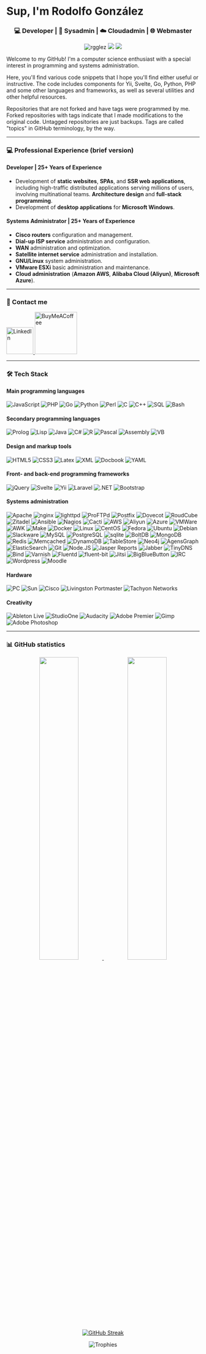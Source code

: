 # Sup, I'm Rodolfo González
<h3 align="center">💻 Developer | 🐧 Sysadmin | ☁️ Cloudadmin | 🌐 Webmaster</h3>

<p align="center">
  <img src="https://komarev.com/ghpvc/?username=rgglez&label=Profile%20views&color=0e75b6&style=flat" alt="rgglez" /> 
  <img src="https://img.shields.io/github/stars/rgglez?style=flat">
  <img src="https://img.shields.io/github/followers/rgglez?style=flat">
</p>

Welcome to my GitHub! I'm a computer science enthusiast with a special interest in programming and systems administration.

Here, you'll find various code snippets that I hope you'll find either useful or instructive. The code includes components for Yii, Svelte, Go, Python, PHP and some other languages and frameworks, as well as several utilities and other helpful resources.

Repositories that are not forked and have tags were programmed by me. Forked repositories with tags indicate that I made modifications to the original code. Untagged repositories are just backups. Tags are called "topics" in GitHub terminology, by the way.

---

### 💻 Professional Experience (brief version)

#### **Developer | 25+ Years of Experience**  

- Development of **static websites**, **SPAs**, and **SSR web applications**, including high-traffic distributed applications serving millions of users, involving multinational teams. **Architecture design** and **full-stack programming**.  
- Development of **desktop applications** for **Microsoft Windows**.  

#### **Systems Administrator | 25+ Years of Experience**  

- **Cisco routers** configuration and management.  
- **Dial-up ISP service** administration and configuration.  
- **WAN** administration and optimization.  
- **Satellite internet service** administration and installation.  
- **GNU/Linux** system administration.  
- **VMware ESXi** basic administration and maintenance.  
- **Cloud administration** (**Amazon AWS**, **Alibaba Cloud (Aliyun)**, **Microsoft Azure**). 

---

### 💬 Contact me

<p>
  <a href="https://linkedin.com/in/rggonzalez">
    <img src="https://img.shields.io/badge/LinkedIn-0077B5?logo=linkedin&logoColor=white" alt="LinkedIn" style="width:70px;">
  </a>
  <a href="https://www.buymeacoffee.com/rggonzalez"><img src="https://img.buymeacoffee.com/button-api/?text=Buy me a pizza&emoji=🍕&slug=rggonzalez&button_colour=5F7FFF&font_colour=ffffff&font_family=Inter&outline_colour=000000&coffee_colour=FFDD00" style="width:110px;" alt="BuyMeACoffee" /></a>
</p>

---

### 🛠️ Tech Stack

#### Main programming languages

![JavaScript](https://img.shields.io/badge/-JavaScript%20(ES6+)-F7DF1E?logo=javascript&logoColor=black)
![PHP](https://img.shields.io/badge/-PHP-777bb3?logo=PHP&logoColor=white)
![Go](https://img.shields.io/badge/-Go-6ad7e5?logo=Go&logoColor=black)
![Python](https://img.shields.io/badge/-Python-3670a0?logo=Python&logoColor=white)
![Perl](https://img.shields.io/badge/-Perl-212178?logo=Perl&logoColor=white)
![C](https://img.shields.io/badge/-C-03599c?logo=c&logoColor=white)
![C++](https://img.shields.io/badge/-C-03599c?logo=cplusplus&logoColor=white)
![SQL](https://img.shields.io/badge/-SQL-ffffff?logo=SQL&logoColor=black)
![Bash](https://img.shields.io/badge/-Bash-000000?logo=Bash&logoColor=white)

#### Secondary programming languages

![Prolog](https://img.shields.io/badge/-Prolog-195f97?logo=Prolog&logoColor=white)
![Lisp](https://img.shields.io/badge/-Lisp-195f97?logo=Lisp&logoColor=white)
![Java](https://img.shields.io/badge/-Java-d60020?logo=openjdk&logoColor=white)
![C#](https://img.shields.io/badge/-Csharp-842627?logo=C#&logoColor=white)
![R](https://img.shields.io/badge/-R-b5b7bb?logo=R&logoColor=black)
![Pascal](https://img.shields.io/badge/-Pascal-ffffff?logo=Pascal&logoColor=black)
![Assembly](https://img.shields.io/badge/-Assembly%208088-000000?logo=Assembly&logoColor=white)
![VB](https://img.shields.io/badge/-VisualBasic-195f97?logo=VB&logoColor=white)

#### Design and markup tools

![HTML5](https://img.shields.io/badge/-HTML5-e44d26?logo=HTML5&logoColor=white)
![CSS3](https://img.shields.io/badge/-CSS3-1572b6?logo=CSS&logoColor=white)
![Latex](https://img.shields.io/badge/-LaTeX-008181?logo=Latex&logoColor=white)
![XML](https://img.shields.io/badge/-XML-005faf?logo=XML&logoColor=white)
![Docbook](https://img.shields.io/badge/-Docbook-005faf?logo=Docbook&logoColor=white)
![YAML](https://img.shields.io/badge/-YAML-cb171e?logo=Yaml&logoColor=white)

#### Front- and back-end programming frameworks

![jQuery](https://img.shields.io/badge/-jQuery-0968a6?logo=jQuery&logoColor=white)
![Svelte](https://img.shields.io/badge/-Svelte-ff3e00?logo=Svelte&logoColor=white)
![Yii](https://img.shields.io/badge/-Yii-1e6cab?logo=Yii&logoColor=white)
![Laravel](https://img.shields.io/badge/-Laravel-ff291a?logo=Laravel&logoColor=white)
![.NET](https://img.shields.io/badge/-.NET-512ad5?logo=dotnet&logoColor=white)
![Bootstrap](https://img.shields.io/badge/-Bootstrap-7b12f8?logo=Bootstrap&logoColor=white)

#### Systems administration

![Apache](https://img.shields.io/badge/-Apache-b02050?logo=Apache&logoColor=white)
![nginx](https://img.shields.io/badge/-nginx-009901?logo=nginx&logoColor=white) 
![lighttpd](https://img.shields.io/badge/-lighttpd-366680?logo=lighttpd&logoColor=white)
![ProFTPd](https://img.shields.io/badge/-ProFTPd-ff0000?logo=ProFTPd&logoColor=white)
![Postfix](https://img.shields.io/badge/-Postfix-cb171e?logo=postfix&logoColor=white)
![Dovecot](https://img.shields.io/badge/-Dovecot-4fc0ae?logo=dovecot&logoColor=white)
![RoudCube](https://img.shields.io/badge/-RoundCube-37beff?logo=roundcube&logoColor=white)
![Zitadel](https://img.shields.io/badge/-Zitadel-ff36a0?logo=Zitadelot&logoColor=white)
![Ansible](https://img.shields.io/badge/-Ansible-000000?logo=Ansible&logoColor=white)
![Nagios](https://img.shields.io/badge/-Nagios-000000?logo=Nagios&logoColor=white)
![Cacti](https://img.shields.io/badge/-Cacti-239914?logo=cacti&logoColor=white)
![AWS](https://img.shields.io/badge/-AWS-ff9900?logo=AmazonWebServices&logoColor=black)
![Aliyun](https://img.shields.io/badge/-Aliyun-ee6b1f?logo=Aliyun&logoColor=black)
![Azure](https://img.shields.io/badge/-Azure-31abe9?logo=Azure&logoColor=black)
![VMWare](https://img.shields.io/badge/-VMWare-0679c4?logo=VMWare&logoColor=white)
![AWK](https://img.shields.io/badge/-AWK-000000?logo=AWK&logoColor=white)
![Make](https://img.shields.io/badge/-Make-ffffff?logo=cmake&logoColor=black)
![Docker](https://img.shields.io/badge/-Docker-2496ed?logo=docker&logoColor=white)
![Linux](https://img.shields.io/badge/-Linux-f5be04?logo=Linux&logoColor=black)
![CentOS](https://img.shields.io/badge/-CentOS-a34f89?logo=CentOS&logoColor=white)
![Fedora](https://img.shields.io/badge/-Fedora-51a2db?logo=Fedora&logoColor=white)
![Ubuntu](https://img.shields.io/badge/-Ubuntu-ea510e?logo=Ubuntu&logoColor=white)
![Debian](https://img.shields.io/badge/-Debian-d70651?logo=Debian&logoColor=white)
![Slackware](https://img.shields.io/badge/-Slackware-ffffff?logo=Slackware&logoColor=black)
![MySQL](https://img.shields.io/badge/-MySQL-f09215?logo=mysql&logoColor=white)
![PostgreSQL](https://img.shields.io/badge/-PostgreSQL-3f5f91?logo=PostgreSQL&logoColor=white)
![sqlite](https://img.shields.io/badge/-sqlite-003858?logo=sqlite&logoColor=white)
![BoltDB](https://img.shields.io/badge/-BoltDB-000000?logo=boltdb&logoColor=white)
![MongoDB](https://img.shields.io/badge/-MongoDB-0faa54?logo=MongoDB&logoColor=white)
![Redis](https://img.shields.io/badge/-Redis-a02420?logo=Redis&logoColor=white)
![Memcached](https://img.shields.io/badge/-Memcached-298d83?logo=Memcached&logoColor=white)
![DynamoDB](https://img.shields.io/badge/-DynamoDB-000000?logo=DynamoDB&logoColor=white)
![TableStore](https://img.shields.io/badge/-TableStore-000000?logo=TableStore&logoColor=white)
![Neo4j](https://img.shields.io/badge/-Neo4j-008dff?logo=Neo4j&logoColor=white)
![AgensGraph](https://img.shields.io/badge/-AgensGraph-2255ff?logo=AgensGraph&logoColor=white)
![ElasticSearch](https://img.shields.io/badge/-ElasticSearch-00bfb4?logo=Elasticsearch&logoColor=white)
![Git](https://img.shields.io/badge/-Git-f05232?logo=Git&logoColor=white)
![Node.JS](https://img.shields.io/badge/-Node.JS-76b55b?logo=node.js&logoColor=white)
![Jasper Reports](https://img.shields.io/badge/-Jasper%20Reports-0783ce?logo=jasper&logoColor=white)
![Jabber](https://img.shields.io/badge/-Jabber-c91125?logo=jabber&logoColor=white)
![TinyDNS](https://img.shields.io/badge/-TinyDNS-000000?logo=TinyDNS&logoColor=white)
![Bind](https://img.shields.io/badge/-Bind-000000?logo=Bind&logoColor=white)
![Varnish](https://img.shields.io/badge/-Varnish-000000?logo=Varnish&logoColor=white)
![Fluentd](https://img.shields.io/badge/-Fluentd-62a6db?logo=Fluentd&logoColor=white)
![fluent-bit](https://img.shields.io/badge/-fluentbit-62a6db?logo=FluentBit&logoColor=white)
![Jitsi](https://img.shields.io/badge/-Jitsi-ffd996?logo=Jitsi&logoColor=black)
![BigBlueButton](https://img.shields.io/badge/-BigBlueButton-474c84?logo=BigBlueButton&logoColor=white)
![IRC](https://img.shields.io/badge/-IRC-ffffff?logo=IRC&logoColor=black)
![Wordpress](https://img.shields.io/badge/-Wordpress-02719c?logo=Wordpress&logoColor=white)
![Moodle](https://img.shields.io/badge/-Moodle-ea812a?logo=Moodle&logoColor=white)

#### Hardware

![PC](https://img.shields.io/badge/-PC-ffffff?logo=PC&logoColor=black)
![Sun](https://img.shields.io/badge/-Sun-ffffff?logo=SunMicrosystems&logoColor=black)
![Cisco](https://img.shields.io/badge/-Cisco-049cda?logo=Cisco&logoColor=white)
![Livingston Portmaster](https://img.shields.io/badge/-Livingston%20Portmaster-9a6457?logo=Livingston&logoColor=white)
![Tachyon Networks](https://img.shields.io/badge/-Tachyon%20Networks-a02e52?logo=TachyonNetworks&logoColor=white)

#### Creativity

![Ableton Live](https://img.shields.io/badge/-Ableton%20Live-ffffff?logo=AbletonLive&logoColor=black)
![StudioOne](https://img.shields.io/badge/-StudioOne-ffffff?logo=Presonus&logoColor=black)
![Audacity](https://img.shields.io/badge/-Audacity-f3e417?logo=Audacity&logoColor=black)
![Adobe Premier](https://img.shields.io/badge/-Adobe%20Premier-ea0f00?logo=Adobe&logoColor=white)
![Gimp](https://img.shields.io/badge/-Gimp-868372?logo=Gimp&logoColor=white)
![Adobe Photoshop](https://img.shields.io/badge/-Adobe%20Photoshop-ea0f00?logo=Adobe&logoColor=white)

---

### 📊 GitHub statistics

<div align="center">
  <a href="https://github.com/rgglez">
    <img width="45%" src="https://github-readme-stats.vercel.app/api?username=rgglez&show_icons=true" />
    <img width="45%" src="https://github-readme-stats.vercel.app/api/top-langs/?username=rgglez&layout=compact" />
    <img src="https://streak-stats.demolab.com/?user=rgglez" alt="GitHub Streak" style="max-width: 100%; height: auto;" />    
  </a>  
</div>

<p align="center">
  <img src="https://github-profile-trophy.vercel.app/?username=rgglez&theme=onedark&row=2&column=4" alt="Trophies" />
</p>
